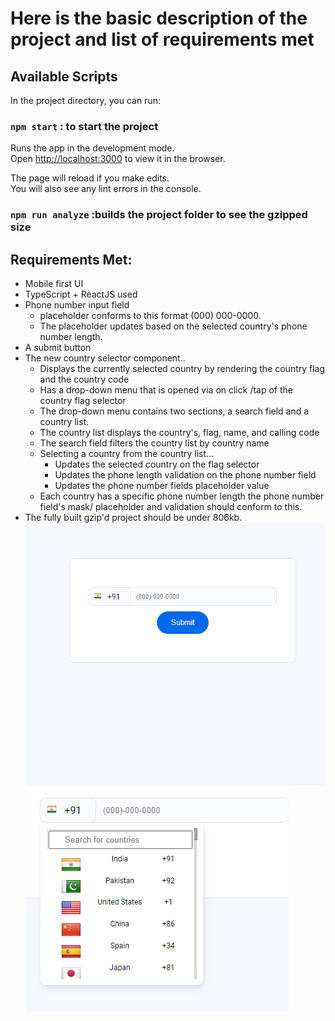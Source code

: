 # Here is the basic description of the project and list of requirements met

## Available Scripts

In the project directory, you can run:

### `npm start` : to start the project


Runs the app in the development mode.\
Open [http://localhost:3000](http://localhost:3000) to view it in the browser.

The page will reload if you make edits.\
You will also see any lint errors in the console.
### `npm run analyze` :builds the project folder to see the gzipped size

## Requirements Met:

* Mobile first UI
* TypeScript + ReactJS used 
* Phone number input field
    * placeholder conforms to this format (000) 000-0000.
    * The placeholder updates based on the selected country's phone number length.
* A submit button
* The new country selector component..
    * Displays the currently selected country by rendering the country flag and the country code
    * Has a drop-down menu that is opened via on click /tap of the country flag selector
    * The drop-down menu contains two sections, a search field and a country list.
    * The country list displays the country's, flag, name, and calling code
    * The search field filters the country list by country name
    * Selecting a country from the country list...
        * Updates the selected country on the flag selector
        * Updates the phone length validation on the phone number field
        * Updates the phone number fields placeholder value
    * Each country has a specific phone number length the phone number field's mask/         placeholder and validation should conform to this.
* The fully built gzip'd project should be under 806kb.
![UI](image.png)
![Dropdown Menu](image-1.png)